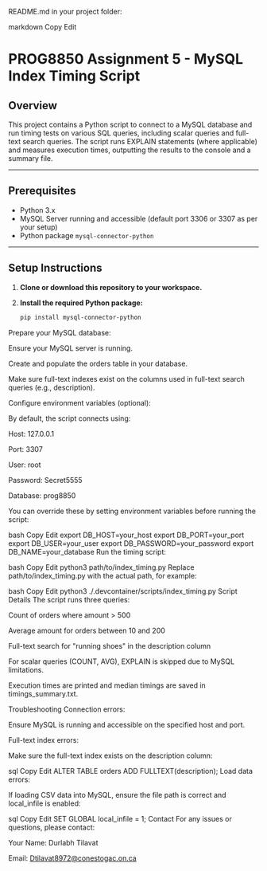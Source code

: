 README.md in your project folder:

markdown
Copy
Edit
# PROG8850 Assignment 5 - MySQL Index Timing Script

## Overview

This project contains a Python script to connect to a MySQL database and run timing tests on various SQL queries, including scalar queries and full-text search queries. The script runs EXPLAIN statements (where applicable) and measures execution times, outputting the results to the console and a summary file.

---

## Prerequisites

- Python 3.x
- MySQL Server running and accessible (default port 3306 or 3307 as per your setup)
- Python package `mysql-connector-python`

---

## Setup Instructions

1. **Clone or download this repository to your workspace.**

2. **Install the required Python package:**

   ```bash
   pip install mysql-connector-python
Prepare your MySQL database:

Ensure your MySQL server is running.

Create and populate the orders table in your database.

Make sure full-text indexes exist on the columns used in full-text search queries (e.g., description).

Configure environment variables (optional):

By default, the script connects using:

Host: 127.0.0.1

Port: 3307

User: root

Password: Secret5555

Database: prog8850

You can override these by setting environment variables before running the script:

bash
Copy
Edit
export DB_HOST=your_host
export DB_PORT=your_port
export DB_USER=your_user
export DB_PASSWORD=your_password
export DB_NAME=your_database
Run the timing script:

bash
Copy
Edit
python3 path/to/index_timing.py
Replace path/to/index_timing.py with the actual path, for example:

bash
Copy
Edit
python3 ./.devcontainer/scripts/index_timing.py
Script Details
The script runs three queries:

Count of orders where amount > 500

Average amount for orders between 10 and 200

Full-text search for "running shoes" in the description column

For scalar queries (COUNT, AVG), EXPLAIN is skipped due to MySQL limitations.

Execution times are printed and median timings are saved in timings_summary.txt.

Troubleshooting
Connection errors:

Ensure MySQL is running and accessible on the specified host and port.

Full-text index errors:

Make sure the full-text index exists on the description column:

sql
Copy
Edit
ALTER TABLE orders ADD FULLTEXT(description);
Load data errors:

If loading CSV data into MySQL, ensure the file path is correct and local_infile is enabled:

sql
Copy
Edit
SET GLOBAL local_infile = 1;
Contact
For any issues or questions, please contact:

Your Name: Durlabh Tilavat

Email: Dtilavat8972@conestogac.on.ca


